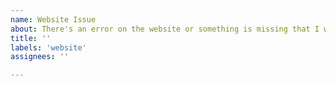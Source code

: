 ```yaml
---
name: Website Issue
about: There's an error on the website or something is missing that I want to add
title: ''
labels: 'website'
assignees: ''

---
```


<!-- Want to add something to the website, see something that's wrong, or anything else? Let us know. You can also join the open discussions at https://github.com/DWebYVR/notes/discussions -->
